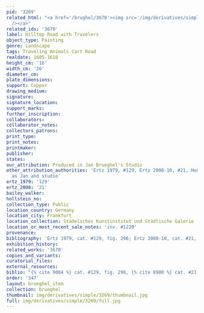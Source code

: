 ```yaml
---
pid: '3269'
related_html: "<a href='/brughel/3670'><img src='/img/derivatives/simple/3670/thumbnail.jpg'
  /></a>"
related_ids: '3670'
label: Hilltop Road with Travelers
object_type: Painting
genre: Landscape
tags: Traveling Animals Cart Road
realdate: 1605-1610
height_cm: '16'
width_cm: '26'
diameter_cm: 
plate_dimensions: 
support: Copper
drawing_medium: 
signature: 
signature_location: 
support_marks: 
further_inscription: 
collaborators: 
collaborator_notes: 
collectors_patrons: 
print_type: 
print_notes: 
printmaker: 
publisher: 
states: 
our_attribution: Produced in Jan Brueghel's Studio
other_attribution_authorities: 'Ertz 1979, #129, Ertz 2008-10, #21, Honig database
  as Jan and studio'
ertz_1979: '129'
ertz_2008: '21'
bailey_walker: 
hollstein_no: 
collection_type: Public
location_country: Germany
location_city: Frankfurt
location_collection: Städelsches Kunstinstitut und Städtische Galerie
location_or_most_recent_sale_notes: 'inv. #1220'
provenance: 
bibliography: 'Ertz 1979, cat. #129, fig. 296; Ertz 2008-10, cat. #21, pp. 107-110'
exhibition_history: 
related_works: '3670'
copies_and_variants: 
curatorial_files: 
external_resources: 
biblio: "{% cite 9004 %} cat. #129, fig. 296, {% cite 8900 %} cat. #21, pp. 107-110"
order: '347'
layout: brueghel_item
collection: brueghel
thumbnail: img/derivatives/simple/3269/thumbnail.jpg
full: img/derivatives/simple/3269/full.jpg
---
```

